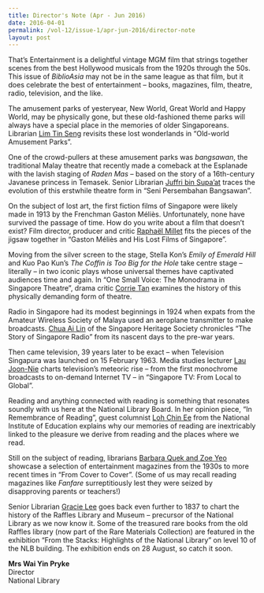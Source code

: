 ```yaml
---
title: Director's Note (Apr - Jun 2016)
date: 2016-04-01
permalink: /vol-12/issue-1/apr-jun-2016/director-note
layout: post
---
```

That’s Entertainment is a delightful vintage MGM film that strings together scenes from the best Hollywood musicals from the 1920s through the 50s. This issue of *BiblioAsia* may not be in the same league as that film, but it does celebrate the best of entertainment – books, magazines, film, theatre, radio, television, and the like.

The amusement parks of yesteryear, New World, Great World and Happy World, may be physically gone, but these old-fashioned theme parks will always have a special place in the memories of older Singaporeans. Librarian [Lim Tin Seng](/vol-12/issue-1/apr-jun-2016/old-world-amusement) revisits these lost wonderlands in “Old-world Amusement Parks”.

One of the crowd-pullers at these amusement parks was *bangsawan*, the traditional Malay theatre that recently made a comeback at the Esplanade with the lavish staging of *Raden Mas* – based on the story of a 16th-century Javanese princess in Temasek. Senior Librarian [Juffri bin Supa’at](/vol-12/issue-1/apr-jun-2016/seni-persembahan) traces the evolution of this erstwhile theatre form in “Seni Persembahan Bangsawan”.

On the subject of lost art, the first fiction films of Singapore were likely made in 1913 by the Frenchman Gaston Méliès. Unfortunately, none have survived the passage of time. How do you write about a film that doesn’t exist? Film director, producer and critic [Raphaël Millet](/vol-12/issue-1/apr-jun-2016/gaston-melies) fits the pieces of the jigsaw together in “Gaston Méliès and His Lost Films of Singapore”.

Moving from the silver screen to the stage, Stella Kon’s *Emily of Emerald Hill* and Kuo Pao Kun’s *The Coffin is Too Big for the Hole* take centre stage – literally – in two iconic plays whose universal themes have captivated audiences time and again. In “One Small Voice: The Monodrama in Singapore Theatre”, drama critic [Corrie Tan](/vol-12/issue-1/apr-jun-2016/one-small-voice) examines the history of this physically demanding form of theatre.

Radio in Singapore had its modest beginnings in 1924 when expats from the Amateur Wireless Society of Malaya used an aeroplane transmitter to make broadcasts. [Chua Ai Lin](/vol-12/issue-1/apr-jun-2016/story-of-sg-radio) of the Singapore Heritage Society chronicles “The Story of Singapore Radio” from its nascent days to the pre-war years.

Then came television, 39 years later to be exact – when Television Singapura was launched on 15 February 1963. Media studies lecturer [Lau Joon-Nie](/vol-12/issue-1/apr-jun-2016/singapore-tv) charts television’s meteoric rise – from the first monochrome broadcasts to on-demand Internet TV – in “Singapore TV: From Local to Global”.

Reading and anything connected with reading is something that resonates soundly with us here at the National Library Board. In her opinion piece, “In Remembrance of Reading”, guest columnist [Loh Chin Ee](/vol-12/issue-1/apr-jun-2016/remembrance-reading) from the National Institute of Education explains why our memories of reading are inextricably linked to the pleasure we derive from reading and the places where we read.

Still on the subject of reading, librarians [Barbara Quek and Zoe Yeo](/vol-12/issue-1/apr-jun-2016/cover-to-cover) showcase a selection of entertainment magazines from the 1930s to more recent times in “From Cover to Cover”. (Some of us may recall reading magazines like *Fanfare* surreptitiously lest they were seized by disapproving parents or teachers!)

Senior Librarian [Gracie Lee](/vol-12/issue-1/apr-jun-2016/raffleslibrary-museum) goes back even further to 1837 to chart the history of the Raffles Library and Museum – precursor of the National Library as we now know it. Some of the treasured rare books from the old Raffles library (now part of the Rare Materials Collection) are featured in the exhibition “From the Stacks: Highlights of the National Library” on level 10 of the NLB building. The exhibition ends on 28 August, so catch it soon.

<b>Mrs Wai Yin Pryke</b><br>
Director<br>
National Library
